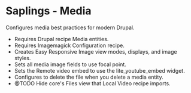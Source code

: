 # Saplings - Media

Configures media best practices for modern Drupal.

* Requires Drupal recipe Media entities.
* Requires Imagemagick Configuration recipe.
* Creates Easy Responsive Image view modes, displays, and image styles.
* Sets all media image fields to use focal point.
* Sets the Remote video embed to use the lite_youtube_embed widget.
* Configures to delete the file when you delete a media entity.
* @TODO Hide core's Files view that Local Video recipe imports.
